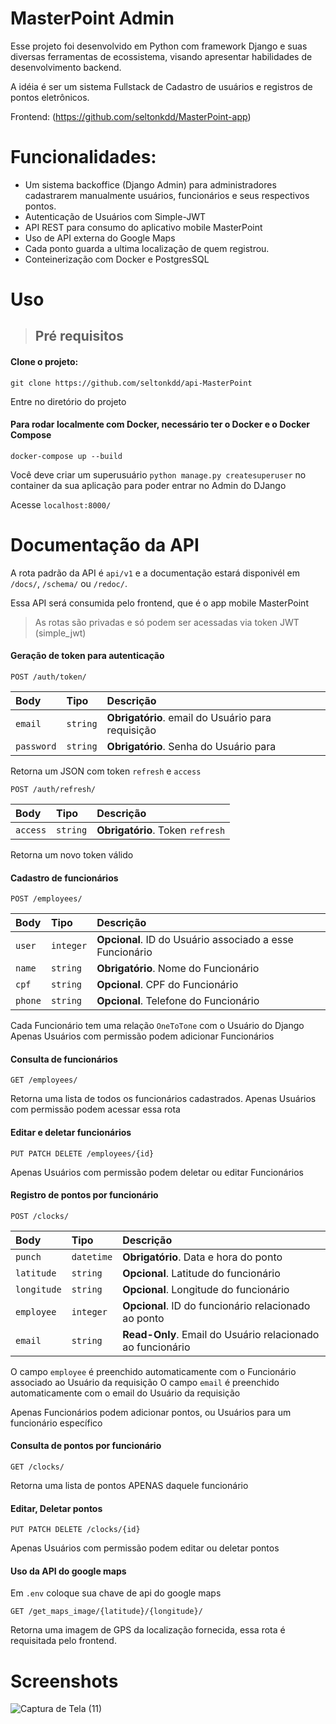 # MasterPoint Admin

Esse projeto foi desenvolvido em Python com framework Django e suas diversas ferramentas de ecossistema, visando apresentar habilidades de desenvolvimento backend.

A idéia é ser um sistema Fullstack de Cadastro de usuários e registros de pontos eletrônicos.

Frontend: (https://github.com/seltonkdd/MasterPoint-app)

# Funcionalidades:

- Um sistema backoffice (Django Admin) para administradores cadastrarem manualmente usuários, funcionários e seus respectivos pontos.
- Autenticação de Usuários com Simple-JWT
- API REST para consumo do aplicativo mobile MasterPoint
- Uso de API externa do Google Maps
- Cada ponto guarda a ultima localização de quem registrou.
- Conteinerização com Docker e PostgresSQL
  
# Uso

> ## Pré requisitos

#### Clone o projeto:
    git clone https://github.com/seltonkdd/api-MasterPoint

Entre no diretório do projeto

#### Para rodar localmente com Docker, necessário ter o Docker e o Docker Compose
    docker-compose up --build

Você deve criar um superusuário `python manage.py createsuperuser` no container da sua aplicação para poder entrar no Admin do DJango

Acesse `localhost:8000/`

# Documentação da API

A rota padrão da API é `api/v1` e a documentação estará disponivél em `/docs/`, `/schema/` ou `/redoc/`.

Essa API será consumida pelo frontend, que é o app mobile MasterPoint

> As rotas são privadas e só podem ser acessadas via token JWT (simple_jwt)

#### Geração de token para autenticação

    POST /auth/token/

| Body   | Tipo       | Descrição                           |
| :---------- | :--------- | :---------------------------------- |
| `email` | `string` | **Obrigatório**. email do Usuário para requisição | 
| `password` | `string` | **Obrigatório**. Senha do Usuário para |

Retorna um JSON com token `refresh` e `access`

    POST /auth/refresh/

| Body   | Tipo       | Descrição                           |
| :---------- | :--------- | :---------------------------------- |
| `access` | `string` | **Obrigatório**. Token `refresh`|

Retorna um novo token válido

#### Cadastro de funcionários
    POST /employees/

| Body   | Tipo       | Descrição                           |
| :---------- | :--------- | :---------------------------------- |
| `user` | `integer` | **Opcional**. ID do Usuário associado a esse Funcionário | 
| `name` | `string` | **Obrigatório**. Nome do Funcionário |
| `cpf` | `string` | **Opcional**. CPF do Funcionário |
| `phone` | `string` | **Opcional**. Telefone do Funcionário |

Cada Funcionário tem uma relação `OneToTone` com o Usuário do Django
Apenas Usuários com permissão podem adicionar Funcionários

#### Consulta de funcionários
    GET /employees/

Retorna uma lista de todos os funcionários cadastrados. Apenas Usuários com permissão podem acessar essa rota

#### Editar e deletar funcionários
    PUT PATCH DELETE /employees/{id}

Apenas Usuários com permissão podem deletar ou editar Funcionários

#### Registro de pontos por funcionário
    POST /clocks/

| Body   | Tipo       | Descrição                           |
| :---------- | :--------- | :---------------------------------- |
| `punch` | `datetime` | **Obrigatório**. Data e hora do ponto | 
| `latitude` | `string` | **Opcional**. Latitude do funcionário |
| `longitude` | `string` | **Opcional**. Longitude do funcionário |
| `employee` | `integer` | **Opcional**. ID do funcionário relacionado ao ponto |
| `email` | `string` | **Read-Only**. Email do Usuário relacionado ao funcionário |

O campo `employee` é preenchido automaticamente com o Funcionário associado ao Usuário da requisição
O campo `email` é preenchido automaticamente com o email do Usuário da requisição

Apenas Funcionários podem adicionar pontos, ou Usuários para um funcionário específico

#### Consulta de pontos por funcionário
    GET /clocks/

Retorna uma lista de pontos APENAS daquele funcionário

#### Editar, Deletar pontos
    PUT PATCH DELETE /clocks/{id}

Apenas Usuários com permissão podem editar ou deletar pontos

#### Uso da API do google maps
Em `.env` coloque sua chave de api do google maps

    GET /get_maps_image/{latitude}/{longitude}/

Retorna uma imagem de GPS da localização fornecida, essa rota é requisitada pelo frontend.

# Screenshots
![Captura de Tela (11)](https://github.com/user-attachments/assets/69f11a13-26af-499b-b341-f3fa6c5eafcb)

